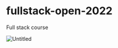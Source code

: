 # fullstack-open-2022
Full stack course

![Untitled](https://user-images.githubusercontent.com/121990716/210684776-3e5f0e8f-43e3-4b23-b3d5-bebba8216438.png)
